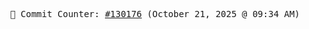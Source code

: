 <p align="center">
    <samp>
        📮 Commit Counter: <a href="https://github.com/Javascript-void0/Javascript-void0/commits/main">#130176</a> (October 21, 2025 @ 09:34 AM)
    </samp>
</p>